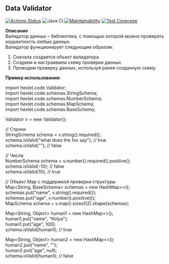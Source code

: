 ## Data Validator

[![Actions Status](https://github.com/Yakov256/java-project-78/actions/workflows/hexlet-check.yml/badge.svg)](https://github.com/Yakov256/java-project-78/actions)
![Java CI](https://github.com/Yakov256/java-project-78/actions/workflows/main.yml/badge.svg)
[![Maintainability](https://api.codeclimate.com/v1/badges/4da14dcd9b41aad948e7/maintainability)](https://codeclimate.com/github/Yakov256/java-project-78/maintainability)
[![Test Coverage](https://api.codeclimate.com/v1/badges/4da14dcd9b41aad948e7/test_coverage)](https://codeclimate.com/github/Yakov256/java-project-78/test_coverage)  


**Описание**  
Валидатор данных – библиотека, с помощью которой можно проверять корректность любых данных.  
Валидатор функционирует следующим образом:
1. Cначала создается объект валидатора.
2. Cоздаем и настраиваем схему проверки данных.
3. Проводим проверку данных, используя ранее созданную схему.
  
  
**Пример использования:**  

import hexlet.code.Validator;  
import hexlet.code.schemas.StringSchema;  
import hexlet.code.schemas.NumberSchema;  
import hexlet.code.schemas.MapSchema;  
import hexlet.code.schemas.BaseSchema;  
  
Validator v = new Validator();  
  
// Строки  
StringSchema schema = v.string().required();  
schema.isValid("what does the fox say"); // true  
schema.isValid(""); // false  
  
// Числа  
NumberSchema schema = v.number().required().positive();  
schema.isValid(-10); // false  
schema.isValid(10); // true  
  
// Объект Map с поддержкой проверки структуры  
Map<String, BaseSchema> schemas = new HashMap<>();  
schemas.put("name", v.string().required());  
schemas.put("age", v.number().positive());  
MapSchema schema = v.map().sizeof(2).shape(schemas);  
  
Map<String, Object> human1 = new HashMap<>();  
human1.put("name", "Kolya");  
human1.put("age", 100);  
schema.isValid(human1); // true  
  
Map<String, Object> human2 = new HashMap<>();  
human2.put("name", "");  
human2.put("age", null);  
schema.isValid(human1); // false
